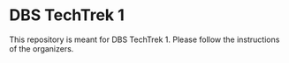 # DBS TechTrek 1
This repository is meant for DBS TechTrek 1. Please follow the instructions of the organizers.
